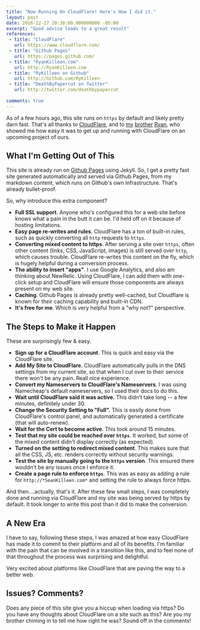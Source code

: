 ```yaml
---
title: "Now Running On CloudFlare! Here's How I did it."
layout: post
date: 2016-12-27 20:30:00.000000000 -05:00
excerpt: "Good advice leads to a great result"
references:
 - title: "CloudFlare"
   url: https://www.cloudflare.com/
 - title: "Github Pages"
   url: https://pages.github.com/
 - title: "RyanKilleen.com"
   url: http://RyanKilleen.com
 - title: "RyKilleen on Github"
   url: http://Github.com/RyKilleen
 - title: "DeathByPapercut on Twitter"
   url: http://twitter.com/deathbypapercut
  
comments: true
---
```

As of a few hours ago, this site runs on `https` by default and likely pretty darn fast. That's all thanks to [CloudFlare](https://www.cloudflare.com/), and to [my](http://RyanKilleen.com) [brother](http://Github.com/RyKilleen) [Ryan](http://twitter.com/deathbypapercut), who showed me how easy it was to get up and running with CloudFlare on an upcoming project of ours.

## What I'm Getting Out of This
This site is already run on [Github Pages](https://pages.github.com/) using Jekyll. So, I get a pretty fast site generated automatically and served via Github Pages, from my markdown content, which runs on Github's own infrastructure. That's already bullet-proof. 

So, why introduce this extra component?

* **Full SSL support**. Anyone who's configured this for a web site before knows what a pain in the butt it can be. I'd held off on it because of hosting limitations.
* **Easy page re-writes and rules**. CloudFlare has a ton of built-in rules, such as quickly converting all `http` requests to `https`. 
* **Converting mixed content to https**. After serving a site over `https`, often other content (links, CSS, JavaScript, images) is still served over `http`, which causes trouble. CloudFlare re-writes this content on the fly, which is hugely helpful during a conversion process. 
* **The ability to insert "apps"**. I use Google Analytics, and also am thinking about NewRelic. Using CloudFlare, I can add them with one-click setup and CloudFlare will ensure those components are always present on my web site. 
* **Caching**. Github Pages is already pretty well-cached, but Cloudflare is known for their caching capability and built-in CDN. 
* **It's free for me**. Which is very helpful from a "why not?" perspective.

## The Steps to Make it Happen
These are surprisingly few & easy. 

* **Sign up for a CloudFlare account**. This is quick and easy via the CloudFlare site.
* **Add My Site to CloudFlare**. CloudFlare automatically pulls in the DNS settings from my current site, so that when I cut over to their service there won't be any pain. Reall nice experience.
* **Convert my Nameservers to CloudFlare's Nameservers**. I was using Namecheap's default nameservers, so I used their docs to do this.
* **Wait until CloudFlare said it was active.** This didn't take long -- a few minutes, definitely under 30.
* **Change the Security Setting to "Full".** This is easily done from CloudFlare's control panel, and automatically generated a certificate (that will auto-renew).
* **Wait for the Cert to become active**. This took around 15 minutes.
* **Test that my site could be reached over `https`**. It worked, but some of the mixed content didn't display correctly (as expected).
* **Turned on the setting to redirect mixed content**. This makes sure that all the CSS, JS, etc. renders correctly without security warnings.
* **Test the site by manually going to the `https` version**. This ensured there wouldn't be any issues once I enforce it. 
* **Create a page rule to enforce `https`**. This was as easy as adding a rule for `http://*SeanKilleen.com*` and setting the rule to always force https.

And then....actually, that's it. After these few small steps, I was completely done and running via CloudFlare and my site was being served by https by default. It took longer to write this post than it did to make the conversion.

## A New Era
I have to say, following these steps, I was amazed at how easy CloudFlare has made it to commit to their platform and all of its benefits. I'm familiar with the pain that can be involved in a transition like this, and to feel none of that throughout the process was surprising and delightful. 

Very excited about platforms like CloudFlare that are paving the way to a better web.

## Issues? Comments?
Does any piece of this site give you a hiccup when loading via https? Do you have any thoughts about CloudFlare on a site such as this? Are you my brother chiming in to tell me how right he was? Sound off in the comments!
